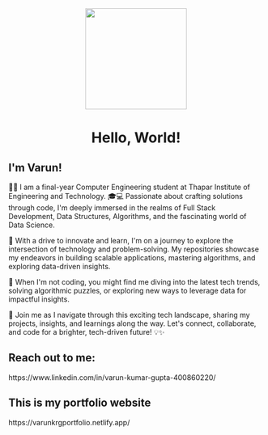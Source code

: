 <img src = "https://camo.githubusercontent.com/c1dcb74cc1c1835b1d716f5051499a2814c683c806b15f04b0eba492863703e9/68747470733a2f2f63646e2e6472696262626c652e636f6d2f75736572732f3733303730332f73637265656e73686f74732f363538313234332f6176656e746f2e676966" style="display: block; margin: 0 auto;" height="200px" width="200px">

<h1 align="center"> Hello, World! </h1>

<h2> I'm Varun! </h2>

👨‍🎓 I am a final-year Computer Engineering student at Thapar Institute of Engineering and Technology. 🎓💻 Passionate about crafting solutions through code, I'm deeply immersed in the realms of Full Stack Development, Data Structures, Algorithms, and the fascinating world of Data Science.

🚀 With a drive to innovate and learn, I'm on a journey to explore the intersection of technology and problem-solving. My repositories showcase my endeavors in building scalable applications, mastering algorithms, and exploring data-driven insights.

🌟 When I'm not coding, you might find me diving into the latest tech trends, solving algorithmic puzzles, or exploring new ways to leverage data for impactful insights.

🔭 Join me as I navigate through this exciting tech landscape, sharing my projects, insights, and learnings along the way. Let's connect, collaborate, and code for a brighter, tech-driven future! 💡✨

<h2> Reach out to me: </h2>
https://www.linkedin.com/in/varun-kumar-gupta-400860220/

<h2> This is my portfolio website</h2>
https://varunkrgportfolio.netlify.app/

<!--
**Varun1300211/Varun1300211** is a ✨ _special_ ✨ repository because its `README.md` (this file) appears on your GitHub profile.

Here are some ideas to get you started:

- 🔭 I’m currently working on ...
- 🌱 I’m currently learning ...
- 👯 I’m looking to collaborate on ...
- 🤔 I’m looking for help with ...
- 💬 Ask me about ...
- 📫 How to reach me: ...
- 😄 Pronouns: ...
- ⚡ Fun fact: ...
-->
